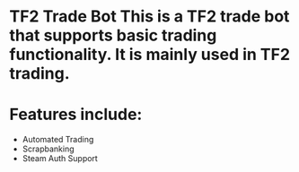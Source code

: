 TF2 Trade Bot
This is a TF2 trade bot that supports basic trading functionality. It is mainly used in TF2 trading.
==========
# Features include:
* Automated Trading
* Scrapbanking
* Steam Auth Support
